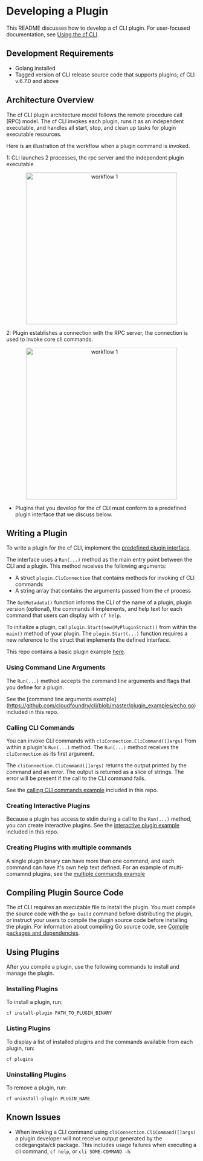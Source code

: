 # Developing a Plugin

This README discusses how to develop a cf CLI plugin.
For user-focused documentation, see [Using the cf CLI](http://docs.cloudfoundry.org/devguide/installcf/use-cli-plugins.html).


## Development Requirements

- Golang installed
- Tagged version of CLI release source code that supports plugins; cf CLI v.6.7.0 and above

## Architecture Overview

The cf CLI plugin architecture model follows the remote procedure call (RPC) model.
The cf CLI invokes each plugin, runs it as an independent executable, and handles all start, stop, and clean up tasks for plugin executable resources.

Here is an illustration of the workflow when a plugin command is invoked.

1: CLI launches 2 processes, the rpc server and the independent plugin executable
<p align="center">
<img src="https://raw.githubusercontent.com/cloudfoundry/cli/master/plugin_examples/images/rpc_flow1.png" alt="workflow 1" width="400px">
</p>

2: Plugin establishes a connection with the RPC server, the connection is used to invoke core cli commands.
<p align="center">
<img src="https://raw.githubusercontent.com/cloudfoundry/cli/master/plugin_examples/images/rpc_flow2.png" alt="workflow 1" width="400px">
</p>

- Plugins that you develop for the cf CLI must conform to a predefined plugin interface that we discuss below.

## Writing a Plugin

To write a plugin for the cf CLI, implement the 
[predefined plugin interface](https://github.com/cloudfoundry/cli/blob/master/plugin/plugin.go).

The interface uses a `Run(...)` method as the main entry point between the CLI 
and a plugin. This method receives the following arguments:

  - A struct `plugin.CliConnection` that contains methods for invoking cf CLI commands
  - A string array that contains the arguments passed from the `cf` process

The `GetMetadata()` function informs the CLI of the name of a plugin, plugin version (optional), the 
commands it implements, and help text for each command that users can display 
with `cf help`.

  To initialize a plugin, call `plugin.Start(new(MyPluginStruct))` from within the `main()` method of your plugin. The `plugin.Start(...)` function requires a new reference to the struct that implements the defined interface. 

This repo contains a basic plugin example [here](https://github.com/cloudfoundry/cli/blob/master/plugin_examples/basic_plugin.go).

### Using Command Line Arguments

The `Run(...)` method accepts the command line arguments and flags that you 
define for a plugin. 

  See the [command line arguments example] (https://github.com/cloudfoundry/cli/blob/master/plugin_examples/echo.go) included in this repo.

### Calling CLI Commands

You can invoke CLI commands with `cliConnection.CliCommand([]args)` from
 within a plugin's `Run(...)` method. The `Run(...)` method receives the 
`cliConnection` as its first argument.

The `cliConnection.CliCommand([]args)` returns the output printed by the command and an error. The output is returned as a slice of strings. The error 
will be present if the call to the CLI command fails.

See the [calling CLI commands example](https://github.com/cloudfoundry/cli/blob/master/plugin_examples/call_cli_cmd/main/call_cli_cmd.go) included in this repo.

### Creating Interactive Plugins

Because a plugin has access to stdin during a call to the `Run(...)` method, you can create interactive plugins. See the [interactive plugin example](https://github.com/cloudfoundry/cli/blob/master/plugin_examples/interactive.go)
 included in this repo. 

### Creating Plugins with multiple commands

A single plugin binary can have more than one command, and each command can have it's own help text defined. For an example of multi-comamnd plugins, see the [multiple commands example](https://github.com/cloudfoundry/cli/blob/master/plugin_examples/multiple_commands.go)

## Compiling Plugin Source Code

The cf CLI requires an executable file to install the plugin. You must compile the source code with the `go build` command before distributing the plugin, or instruct your users to compile the plugin source code before 
installing the plugin. For information about compiling Go source code, see [Compile packages and dependencies](https://golang.org/cmd/go/).  

## Using Plugins

After you compile a plugin, use the following commands to install and manage the plugin.

### Installing Plugins

To install a plugin, run:

`cf install-plugin PATH_TO_PLUGIN_BINARY`

### Listing Plugins

To display a list of installed plugins and the commands available from each plugin, run:

`cf plugins`

### Uninstalling Plugins

To remove a plugin, run:

`cf uninstall-plugin PLUGIN_NAME`

## Known Issues

- When invoking a CLI command using `cliConnection.CliCommand([]args)` a plugin developer will not receive output generated by the codegangsta/cli package. This includes usage failures when executing a cli command, `cf help`, or `cli SOME-COMMAND -h`. 
   

